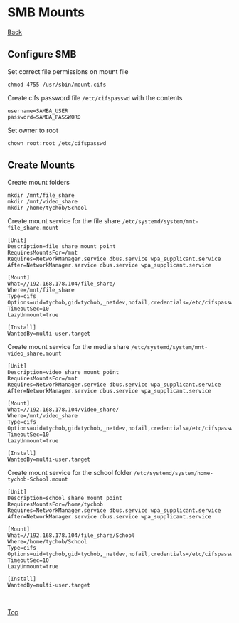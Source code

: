 # SMB Mounts

[Back](./README.md)

## Configure SMB

Set correct file permissions on mount file

```(shell)
chmod 4755 /usr/sbin/mount.cifs
```

Create cifs password file ```/etc/cifspasswd``` with the contents

```(shell)
username=SAMBA_USER
password=SAMBA_PASSWORD
```

Set owner to root

```(shell)
chown root:root /etc/cifspasswd
```

## Create Mounts

Create mount folders

```(shell)
mkdir /mnt/file_share
mkdir /mnt/video_share
mkdir /home/tychob/School
```

Create mount service for the file share ```/etc/systemd/system/mnt-file_share.mount```

```(shell)
[Unit]
Description=file share mount point
RequiresMountsFor=/mnt
Requires=NetworkManager.service dbus.service wpa_supplicant.service
After=NetworkManager.service dbus.service wpa_supplicant.service

[Mount]
What=//192.168.178.104/file_share/
Where=/mnt/file_share
Type=cifs
Options=uid=tychob,gid=tychob,_netdev,nofail,credentials=/etc/cifspasswd
TimeoutSec=10
LazyUnmount=true

[Install]
WantedBy=multi-user.target
```

Create mount service for the media share ```/etc/systemd/system/mnt-video_share.mount```

```(shell)
[Unit]
Description=video share mount point
RequiresMountsFor=/mnt
Requires=NetworkManager.service dbus.service wpa_supplicant.service
After=NetworkManager.service dbus.service wpa_supplicant.service

[Mount]
What=//192.168.178.104/video_share/
Where=/mnt/video_share
Type=cifs
Options=uid=tychob,gid=tychob,_netdev,nofail,credentials=/etc/cifspasswd
TimeoutSec=10
LazyUnmount=true

[Install]
WantedBy=multi-user.target
```

Create mount service for the school folder ```/etc/systemd/system/home-tychob-School.mount```

```(shell)
[Unit]
Description=school share mount point
RequiresMountsFor=/home/tychob
Requires=NetworkManager.service dbus.service wpa_supplicant.service
After=NetworkManager.service dbus.service wpa_supplicant.service

[Mount]
What=//192.168.178.104/file_share/School
Where=/home/tychob/School
Type=cifs
Options=uid=tychob,gid=tychob,_netdev,nofail,credentials=/etc/cifspasswd
TimeoutSec=10
LazyUnmount=true

[Install]
WantedBy=multi-user.target
```

</br>

[Top](#smb-mounts)
